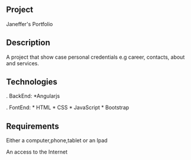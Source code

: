 ## Project
Janeffer's  Portfolio

## Description
A project that show case personal credentials e.g career, contacts, about and services.

## Technologies
  . BackEnd: *Angularjs
  
  . FontEnd: * HTML * CSS * JavaScript * Bootstrap
 
  ## Requirements
  Either a computer,phone,tablet or an Ipad
  
  An access to the Internet
  


